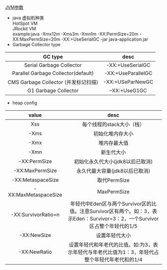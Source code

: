 [JVM参数](https://www.cnblogs.com/duanxz/p/3482366.html)  
* java 虚拟机种类  
    HotSpot VM  
    JRockit VM  
example:java -Xmx12m -Xms3m -Xmn1m -XX:PermSize=20m -XX:MaxPermSize=20m -XX:+UseSerialGC -jar java-application.jar
* Garbage Collector type

|GC type|desc|
|:---:|:---:|
|Serial Garbage Collector|-XX:+UseSerialGC|
|Parallel Garbage Collector(default)| -XX:+UseParallelGC|
|CMS Garbage Collector (并发标记扫描)| -XX:+USeParNewGC|
|G1 Garbage Collector| –XX:+UseG1GC|

* heap config  

|value|desc|
|:---:|:---:|
|Xss|每个线程的stack大小（栈）|
|-Xms|初始化堆内存大小|
|-Xmx|堆内存最大值|
|-Xmn|新生代大小|
|-XX:PermSize|初始化永久代大小(jdk8以后已取消)|
|-XX:MaxPermSize|永久代最大容量(jdk8以后已取消)|
|-XX:MetaspaceSize|取代PermSize|
|-XX:MaxMetaspaceSize|MaxPermSize
|-XX:SurvivorRatio=n|年轻代中Eden区与两个Survivor区的比值。注意Survivor区有两个。如：3，表示Eden：Survivor=3：2，一个Survivor区占整个年轻代的1/5|
|-XX:NewSize|设置年轻代大小|
|-XX:NewRatio|设置年轻代和年老代的比值。如:为3，表示年轻代与年老代比值为1：3，年轻代占整个年轻代年老代和的1/4|

